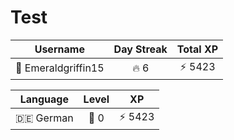 # Test

<!--START_SECTION:duolingoStats-->
<!-- Automatically generated with https://github.com/centrumek/duolingo-readme-stats-->

| Username | Day Streak | Total XP |
|:---:|:---:|:---:|
| 👤 Emeraldgriffin15 | 🔥 6 | ⚡ 5423 |

| Language | Level | XP |
|:---:|:---:|:---:|
| 🇩🇪 German | 👑 0 | ⚡ 5423 |

<!--END_SECTION:duolingoStats-->
